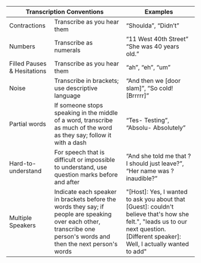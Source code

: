 <table class="table-conventions">
  <thead>
    <tr>
      <th colspan="2">Transcription Conventions</th>
      <th>Examples</th>
    </tr>
  </thead>
  <tbody>
    <tr>
      <td>Contractions</td>
      <td>Transcribe as you hear them</td>
      <td>“Shoulda”, “Didn’t”</td>
    </tr>
    <tr>
      <td>Numbers</td>
      <td>Transcribe as numerals</td>
      <td>“11 West 40th Street”<br />“She was 40 years old.”</td>
    </tr>
    <tr>
      <td>Filled Pauses &amp; Hesitations</td>
      <td>Transcribe as you hear them</td>
      <td>“ah”, “eh”, “um”</td>
    </tr>
    <tr>
      <td>Noise</td>
      <td>Transcribe in brackets; use descriptive language</td>
      <td>“And then we [door slam]”, “So cold! [Brrrrr]”</td>
    </tr>
    <tr>
      <td>Partial words</td>
      <td>If someone stops speaking in the middle of a word, transcribe as much of the word as they say; follow it with a dash</td>
      <td>“Tes- Testing”, “Absolu- Absolutely”</td>
    </tr>
    <tr>
      <td>Hard-to-understand</td>
      <td>For speech that is difficult or impossible to understand, use question marks before and after</td>
      <td>“And she told me that ?I should just leave?”, “Her name was ?inaudible?”</td>
    </tr>
     <tr>
      <td>Multiple Speakers</td>
      <td>Indicate each speaker in brackets before the words they say; if people are speaking over each other, transcribe one person's words and then the next person's words</td>
      <td>"[Host]: Yes, I wanted to ask you about that [Guest]: couldn't believe that's how she felt.", "leads us to our next question. [Different speaker]: Well, I actually wanted to add"</td>
    </tr>
  </tbody>
</table>
